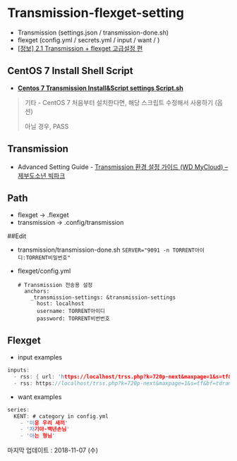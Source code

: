 # Transmission-flexget-setting

 - Transmission (settings.json / transmission-done.sh)
 - flexget (config.yml / secrets.yml / input / want / )
 - [[정보] 2.1 Transmission + flexget 고급설정 편](https://taking.kr/blog/archives/5421.html)



## CentOS 7 Install Shell Script

- [**Centos 7 Transmission Install&Script settings Script.sh**](https://gist.github.com/taking/ec67c447d8e16522ff925bf094f24394)

> 기타 - CentOS 7 처음부터 설치한다면, 해당 스크립트 수정해서 사용하기 (옵션)
>
> 아닐 경우, PASS



## Transmission

* Advanced Setting Guide - [Transmission 환경 설정 가이드 (WD MyCloud) – 제부도소년 빅파크](http://www.php5.me/blog/transmission-%ED%99%98%EA%B2%BD-%EC%84%A4%EC%A0%95-%EA%B0%80%EC%9D%B4%EB%93%9C-wd-mycloud/)



## Path

- flexget → .flexget
- transmission → .config/transmission



##Edit

- transmission/transmission-done.sh
  `SERVER="9091 -n TORRENT아이디:TORRENT비밀번호"`

- flexget/config.yml

  ```
  # Transmission 전송용 설정
    anchors:
      _transmission-settings: &transmission-settings
        host: localhost
        username: TORRENT아이디
        password: TORRENT비번번호
  ```



## Flexget

* input examples


```c
inputs:
  - rss: { url: 'https://localhost/trss.php?k=720p-next&maxpage=1&s=tf&bf=tent', silent: yes }
  - rss: https://localhost/trss.php?k=720p-next&maxpage=1&s=tf&bf=tdrama

```



* want examples


```c
series:
  KENT: # category in config.yml
    - '미운 우리 새끼'
    - '자기야-백년손님'
    - '아는 형님'

```






마지막 업데이트 : 2018-11-07 (수) 
